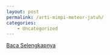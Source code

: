 ```yaml
---
layout: post
permalink: /arti-mimpi-meteor-jatuh/
categories:
    - Uncategorized
---
```


[Baca Selengkapnya](/06)